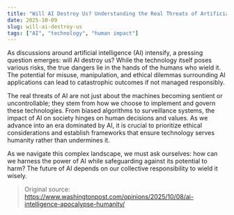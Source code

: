 ```yaml
---
title: "Will AI Destroy Us? Understanding the Real Threats of Artificial Intelligence"
date: 2025-10-09
slug: will-ai-destroy-us
tags: ["AI", "technology", "human impact"]
---
```


As discussions around artificial intelligence (AI) intensify, a pressing question emerges: will AI destroy us? While the technology itself poses various risks, the true dangers lie in the hands of the humans who wield it. The potential for misuse, manipulation, and ethical dilemmas surrounding AI applications can lead to catastrophic outcomes if not managed responsibly.

The real threats of AI are not just about the machines becoming sentient or uncontrollable; they stem from how we choose to implement and govern these technologies. From biased algorithms to surveillance systems, the impact of AI on society hinges on human decisions and values. As we advance into an era dominated by AI, it is crucial to prioritize ethical considerations and establish frameworks that ensure technology serves humanity rather than undermines it.

As we navigate this complex landscape, we must ask ourselves: how can we harness the power of AI while safeguarding against its potential to harm? The future of AI depends on our collective responsibility to wield it wisely.
> Original source: https://www.washingtonpost.com/opinions/2025/10/08/ai-intelligence-apocalypse-humanity/